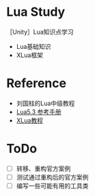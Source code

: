 # Lua Study

［Unity］Lua知识点学习

* Lua基础知识
* XLua框架

# Reference

* 刘国柱的Lua中级教程
* [Lua5.3 参考手册](https://www.runoob.com/manual/lua53doc/manual.html)
* [XLua教程](https://github.com/Tencent/xLua/blob/master/Assets/XLua/Doc/XLua%E6%95%99%E7%A8%8B.md)

# ToDo

- [ ] 转移、重构官方案例
- [ ] 测试通过重构后的官方案例
- [ ] 编写一些可能有用的工具类